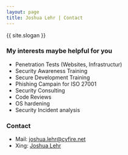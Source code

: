 ```yaml
---
layout: page
title: Joshua Lehr | Contact
---
```


{{ site.slogan }}

### My interests maybe helpful for you

- Penetration Tests (Websites, Infrastructur)
- Security Awareness Training
- Secure Development Training
- Phishing Campain for ISO 27001
- Security Consulting
- Code Reviews
- OS hardening
- Security Incident analysis

### Contact

- Mail: [joshua.lehr@cyfire.net](mailto:joshua.lehr@cyfire.net)
- Xing: [Joshua Lehr](https://www.xing.com/profile/Joshua_Lehr/cv?sc_o=mxb_p)
